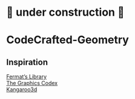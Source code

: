 # :construction: under construction :construction:

# CodeCrafted-Geometry

## Inspiration

[Fermat’s Library](https://fermatslibrary.com/)  
[The Graphics Codex](https://graphicscodex.com/)  
[Kangaroo3d](http://kangaroo3d.com/)

